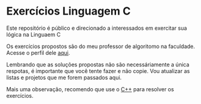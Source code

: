 # Exercícios Linguagem C
 Este repositório é público e direcionado a interessados em exercitar sua lógica na Linguaem C

 Os exercícios propostos são do meu professor de algoritomo na faculdade. Acesse o perfil dele [aqui](https://github.com/glaucotodesco).

Lembrando que as soluções propostas não são necessáriamente a única respotas, é importante que você tente fazer e não copie. Vou atualizar as listas e projetos que me forem passados aqui.

Mais uma observação, recomendo que use o [C++](https://bloodshed.net/) para resolver os exercícios.